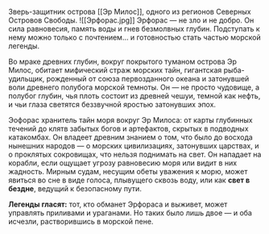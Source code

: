 Зверь-защитник острова [[Эр Милос]], одного из регионов Северных Островов Свободы. 
![[Эрфорас.jpg]]
Эрфорас — не зло и не добро. Он сила равновесия, память воды и гнев безмолвных глубин. Подступать к нему можно только с почтением… и готовностью стать частью морской легенды.

Во мраке древних глубин, вокруг покрытого туманом острова Эр Милос, обитает мифический страж морских тайн, гигантская рыба-удильщик, рожденный от союза первозданного океана и затонувшей воли древнего полубога морской темноты. Он — не просто чудовище, а полубог глубин, чья плоть состоит из древней чешуи, темной как нефть, и чьи глаза светятся беззвучной яростью затонувших эпох.

Эофорас хранитель тайн моря вокруг Эр Милоса: от карты глубинных течений до клятв забытых богов и артефактов, скрытых в подводных катакомбах. Он владеет древним знанием о том, что было до восхода нынешних народов — о морских цивилизациях, затонувших царствах, и о проклятых сокровищах, что нельзя поднимать на свет. Он нападает на корабли, если ощущает угрозу равновесию моря или видит в них жадность. Мирным судам, несущим обеты уважения к морю, может явиться во сне в виде голоса, плывущего сквозь воду, или как **свет в бездне**, ведущий к безопасному пути.

**Легенды гласят:** тот, кто обманет Эрфораса и выживет, может управлять приливами и ураганами. Но таких было лишь двое — и оба исчезли, растворившись в морской пене.
